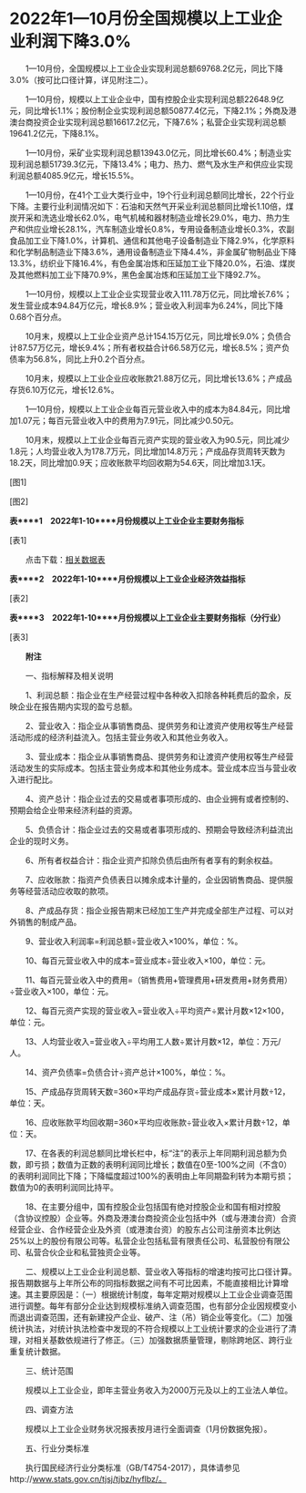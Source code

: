 # 2022年1—10月份全国规模以上工业企业利润下降3.0%

　　1—10月份，全国规模以上工业企业实现利润总额69768.2亿元，同比下降3.0%（按可比口径计算，详见附注二）。

　　1—10月份，规模以上工业企业中，国有控股企业实现利润总额22648.9亿元，同比增长1.1%；股份制企业实现利润总额50877.4亿元，下降2.1%；外商及港澳台商投资企业实现利润总额16617.2亿元，下降7.6%；私营企业实现利润总额19641.2亿元，下降8.1%。

　　1—10月份，采矿业实现利润总额13943.0亿元，同比增长60.4%；制造业实现利润总额51739.3亿元，下降13.4%；电力、热力、燃气及水生产和供应业实现利润总额4085.9亿元，增长15.5%。

　　1—10月份，在41个工业大类行业中，19个行业利润总额同比增长，22个行业下降。主要行业利润情况如下：石油和天然气开采业利润总额同比增长1.10倍，煤炭开采和洗选业增长62.0%，电气机械和器材制造业增长29.0%，电力、热力生产和供应业增长28.1%，汽车制造业增长0.8%，专用设备制造业增长0.3%，农副食品加工业下降1.0%，计算机、通信和其他电子设备制造业下降2.9%，化学原料和化学制品制造业下降3.6%，通用设备制造业下降4.4%，非金属矿物制品业下降13.3%，纺织业下降16.4%，有色金属冶炼和压延加工业下降20.0%，石油、煤炭及其他燃料加工业下降70.9%，黑色金属冶炼和压延加工业下降92.7%。

　　1—10月份，规模以上工业企业实现营业收入111.78万亿元，同比增长7.6%；发生营业成本94.84万亿元，增长8.9%；营业收入利润率为6.24%，同比下降0.68个百分点。

　　10月末，规模以上工业企业资产总计154.15万亿元，同比增长9.0%；负债合计87.57万亿元，增长9.4%；所有者权益合计66.58万亿元，增长8.5%；资产负债率为56.8%，同比上升0.2个百分点。

　　10月末，规模以上工业企业应收账款21.88万亿元，同比增长13.6%；产成品存货6.10万亿元，增长12.6%。

　　1—10月份，规模以上工业企业每百元营业收入中的成本为84.84元，同比增加1.07元；每百元营业收入中的费用为7.91元，同比减少0.50元。

　　10月末，规模以上工业企业每百元资产实现的营业收入为90.5元，同比减少1.8元；人均营业收入为178.7万元，同比增加14.8万元；产成品存货周转天数为18.2天，同比增加0.9天；应收账款平均回收期为54.6天，同比增加3.1天。

\[图1\]

\[图2\]

**表****1**　**2022****年****1-10****月份规模以上工业企业主要财务指标**

\[表1\]

　　点击下载：[相关数据表](http://www.stats.gov.cn/sj/zxfb/202302/W020230203610445994027.xlsx)

**表****2**　**2022****年****1-10****月份规模以上工业企业经济效益指标**

\[表2\]

**表****3**　**2022****年****1-10****月份规模以上工业企业主要财务指标（分行业）**

\[表3\]

　　**附注**

　　一、指标解释及相关说明

　　1、利润总额：指企业在生产经营过程中各种收入扣除各种耗费后的盈余，反映企业在报告期内实现的盈亏总额。

　　2、营业收入：指企业从事销售商品、提供劳务和让渡资产使用权等生产经营活动形成的经济利益流入。包括主营业务收入和其他业务收入。

　　3、营业成本：指企业从事销售商品、提供劳务和让渡资产使用权等生产经营活动发生的实际成本。包括主营业务成本和其他业务成本。营业成本应当与营业收入进行配比。

　　4、资产总计：指企业过去的交易或者事项形成的、由企业拥有或者控制的、预期会给企业带来经济利益的资源。

　　5、负债合计：指企业过去的交易或者事项形成的、预期会导致经济利益流出企业的现时义务。

　　6、所有者权益合计：指企业资产扣除负债后由所有者享有的剩余权益。

　　7、应收账款：指资产负债表日以摊余成本计量的，企业因销售商品、提供服务等经营活动应收取的款项。

　　8、产成品存货：指企业报告期末已经加工生产并完成全部生产过程、可以对外销售的制成产品。

　　9、营业收入利润率\=利润总额÷营业收入×100%，单位：%。

　　10、每百元营业收入中的成本\=营业成本÷营业收入×100，单位：元。

　　11、每百元营业收入中的费用\=（销售费用+管理费用+研发费用+财务费用）÷营业收入×100，单位：元。

　　12、每百元资产实现的营业收入\=营业收入÷平均资产÷累计月数×12×100，单位：元。

　　13、人均营业收入\=营业收入÷平均用工人数÷累计月数×12，单位：万元/人。

　　14、资产负债率\=负债合计÷资产总计×100%，单位：%。

　　15、产成品存货周转天数\=360×平均产成品存货÷营业成本×累计月数÷12，单位：天。

　　16、应收账款平均回收期\=360×平均应收账款÷营业收入×累计月数÷12，单位：天。

　　17、在各表的利润总额同比增长栏中，标“注”的表示上年同期利润总额为负数，即亏损；数值为正数的表明利润同比增长；数值在0至\-100%之间（不含0）的表明利润同比下降；下降幅度超过100%的表明由上年同期盈利转为本期亏损；数值为0的表明利润同比持平。

　　18、在主要分组中，国有控股企业包括国有绝对控股企业和国有相对控股（含协议控股）企业等。外商及港澳台商投资企业包括中外（或与港澳台资）合资经营企业、合作经营企业及外资（或港澳台资）的股东占公司注册资本比例达25%以上的股份有限公司等。私营企业包括私营有限责任公司、私营股份有限公司、私营合伙企业和私营独资企业等。

　　二、规模以上工业企业利润总额、营业收入等指标的增速均按可比口径计算。报告期数据与上年所公布的同指标数据之间有不可比因素，不能直接相比计算增速。其主要原因是：（一）根据统计制度，每年定期对规模以上工业企业调查范围进行调整。每年有部分企业达到规模标准纳入调查范围，也有部分企业因规模变小而退出调查范围，还有新建投产企业、破产、注（吊）销企业等变化。（二）加强统计执法，对统计执法检查中发现的不符合规模以上工业统计要求的企业进行了清理，对相关基数依规进行了修正。（三）加强数据质量管理，剔除跨地区、跨行业重复统计数据。

　　三、统计范围

　　规模以上工业企业，即年主营业务收入为2000万元及以上的工业法人单位。

　　四、调查方法

　　规模以上工业企业财务状况报表按月进行全面调查（1月份数据免报）。

　　五、行业分类标准

　　执行国民经济行业分类标准（GB/T4754-2017），具体请参见http://www.stats.gov.cn/tjsj/tjbz/hyflbz/。